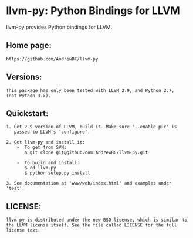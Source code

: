 llvm-py: Python Bindings for LLVM
=================================
llvm-py provides Python bindings for LLVM.


Home page:
----------
    https://github.com/AndrewBC/llvm-py

Versions:
---------
    This package has only been tested with LLVM 2.9, and Python 2.7,
    (not Python 3.x).


Quickstart:
-----------
    1. Get 2.9 version of LLVM, build it. Make sure '--enable-pic' is
       passed to LLVM's 'configure'.

    2. Get llvm-py and install it:
        -  To get from SVN:
           $ git clone git@github.com:AndrewBC/llvm-py.git

        -  To build and install:
           $ cd llvm-py
           $ python setup.py install

    3. See documentation at 'www/web/index.html' and examples under 'test'.


LICENSE:
--------
    llvm-py is distributed under the new BSD license, which is similar to
    the LLVM license itself. See the file called LICENSE for the full 
    license text.
